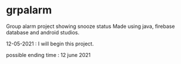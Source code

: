 # grpalarm
Group alarm project showing snooze status 
Made using java, firebase database and android studios. 


12-05-2021  : I will begin this project. 


possible ending time : 12 june 2021
